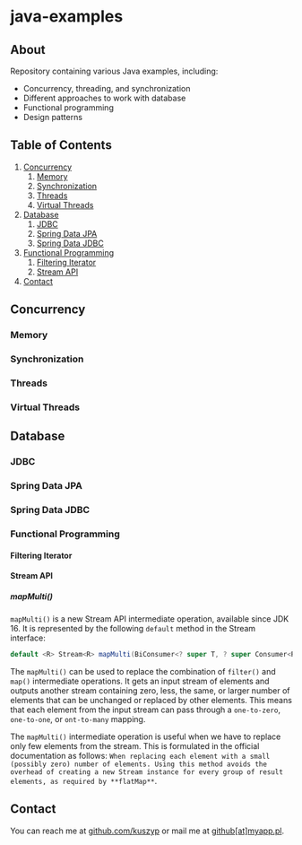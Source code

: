 # java-examples

## About

Repository containing various Java examples, including:

- Concurrency, threading, and synchronization
- Different approaches to work with database
- Functional programming
- Design patterns

## Table of Contents

1. [Concurrency](#concurrency)
    1. [Memory](#memory)
    2. [Synchronization](#synchronization)
    3. [Threads](#threads)
    4. [Virtual Threads](#virtual-threads)
2. [Database](#database)
    1. [JDBC](#jdbc)
    2. [Spring Data JPA](#spring-data-jpa)
    3. [Spring Data JDBC](#spring-data-jdbc)
3. [Functional Programming](#functional-programming)
    1. [Filtering Iterator](#filtering-iterator)
    2. [Stream API](#stream-api)
4. [Contact](#contact)

## Concurrency

### Memory

### Synchronization

### Threads

### Virtual Threads

## Database

### JDBC

### Spring Data JPA

### Spring Data JDBC

### Functional Programming

#### Filtering Iterator

#### Stream API

##### mapMulti()

`mapMulti()` is a new Stream API intermediate operation, available since JDK 16. It is represented by the following
`default` method in the Stream interface:

```java
default <R> Stream<R> mapMulti(BiConsumer<? super T, ? super Consumer<R>> mapper)
```

The `mapMulti()` can be used to replace the combination of `filter()` and `map()` intermediate operations. It gets an
input stream of elements and outputs another stream containing zero, less, the same, or larger number of elements that
can be unchanged or replaced by other elements. This means that each element from the input stream can pass through a
`one-to-zero`, `one-to-one`, or `ont-to-many` mapping.

The `mapMulti()` intermediate operation is useful when we have to replace only few elements from the stream. This is
formulated in the official documentation as follows: `When replacing each element with a small (possibly zero) number of
elements. Using this method avoids the overhead of creating a new Stream instance for every group of result elements, as
required by **flatMap**`.

## Contact

You can reach me at [github.com/kuszyp](https://github.com/kuszyp) or mail me at [github[at]myapp.pl](mailto:github@myapp.pl).
